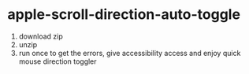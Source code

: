# apple-scroll-direction-auto-toggle

1. download zip
2. unzip
3. run once to get the errors, give accessibility access and enjoy quick mouse direction toggler
